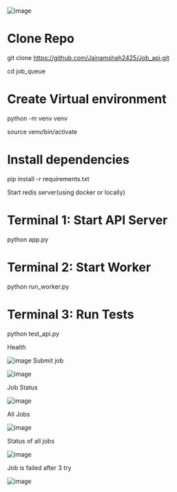 ![image](https://github.com/user-attachments/assets/defd7178-c1b1-4813-a131-f56856b543bf)

# Clone Repo
git clone https://github.com/Jainamshah2425/Job_api.git   

cd job_queue

# Create Virtual environment
python -m venv venv

source venv/bin/activate  

# Install dependencies
pip install -r requirements.txt

Start redis server(using docker or locally)

# Terminal 1: Start API Server
python app.py
# Terminal 2: Start Worker
python run_worker.py
# Terminal 3: Run Tests
python test_api.py

Health

![image](https://github.com/user-attachments/assets/cb144858-3815-4b54-b572-02dcab003b4a)
Submit job

![image](https://github.com/user-attachments/assets/e81a5f35-6d9d-412c-9f72-6d1968afb48b)

Job Status

![image](https://github.com/user-attachments/assets/132538a8-9152-4b20-aa82-b2a4f637ff4b)

All Jobs

![image](https://github.com/user-attachments/assets/1fc28894-4a55-450e-8c91-34108b0847d2)

Status of all jobs

![image](https://github.com/user-attachments/assets/47ef779e-a172-4302-a71c-ac6d0ed0bc8d)

Job is failed after 3 try

![image](https://github.com/user-attachments/assets/36d9f461-dcd4-425a-ac7a-5f8adae742a9)




